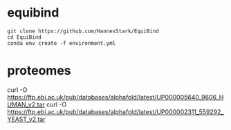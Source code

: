 # equibind

```
git clone https://github.com/HannesStark/EquiBind
cd EquiBind
conda env create -f environment.yml
```

# proteomes

curl -O https://ftp.ebi.ac.uk/pub/databases/alphafold/latest/UP000005640_9606_HUMAN_v2.tar
curl -O https://ftp.ebi.ac.uk/pub/databases/alphafold/latest/UP000002311_559292_YEAST_v2.tar
